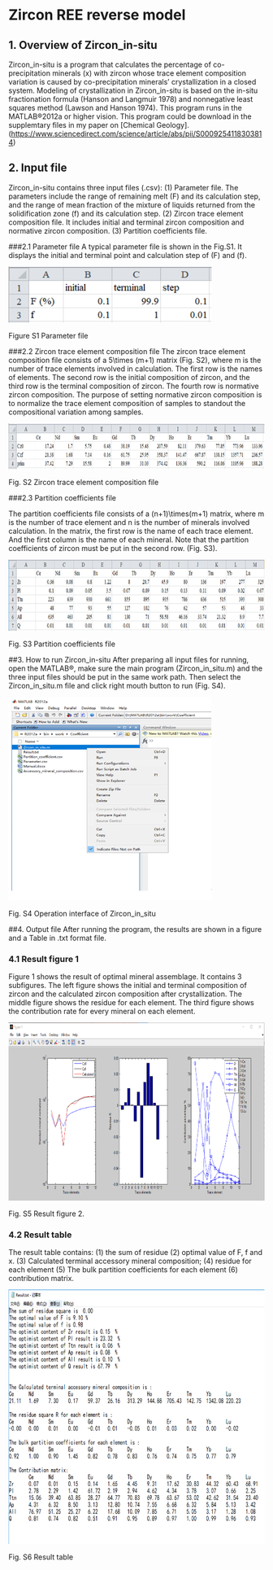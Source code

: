 # Zircon REE reverse model
## 1. Overview of Zircon_in-situ
Zircon_in-situ is a program that calculates the percentage of co-precipitation minerals (x) with zircon whose trace element composition variation is caused by co-precipitation minerals’ crystallization in a closed system. Modeling of crystallization in Zircon_in-situ is based on the in-situ fractionation formula (Hanson and Langmuir 1978) and nonnegative least squares method (Lawson and Hanson 1974). This program runs in the MATLAB®2012a or higher vision. This program could be download in the supplemtary files in my paper on [Chemical Geology].(https://www.sciencedirect.com/science/article/abs/pii/S0009254118303814)

## 2. Input file
Zircon_in-situ contains three input files (.csv): (1) Parameter file. The parameters include the range of remaining melt (F) and its calculation step, and the range of mean fraction of the mixture of liquids returned from the solidification zone (f) and its calculation step. (2) Zircon trace element composition file. It includes initial and terminal zircon composition and normative zircon composition. (3) Partition coefficients file.

###2.1	Parameter file
A typical parameter file is shown in the Fig.S1. It displays the initial and terminal point and calculation step of (F) and (f).

<img src="https://github.com/qiweizh/Qiweizh.github.io/blob/master/img/Fig.%20S1.png?raw=true" width="400" height="110" >

Figure S1 Parameter file 

###2.2	Zircon trace element composition file
The zircon trace element composition file consists of a 5\times (m+1) matrix (Fig. S2), where m is the number of trace elements involved in calculation. The first row is the names of elements. The second row is the initial composition of zircon, and the third row is the terminal composition of zircon. The fourth row is normative zircon composition. The purpose of setting normative zircon composition is to normalize the trace element composition of samples to standout the compositional variation among samples.

<img src="https://github.com/qiweizh/Qiweizh.github.io/blob/master/img/Fig.%20S2.png?raw=true" width="700" height="90" >

Fig. S2 Zircon trace element composition file

###2.3	Partition coefficients file

The partition coefficients file consists of a (n+1)\times(m+1) matrix, where m is the number of trace element and n is the number of minerals involved calculation. In the matrix, the first row is the name of each trace element. And the first column is the name of each mineral. Note that the partition coefficients of zircon must be put in the second row. (Fig. S3).

<img src="https://github.com/qiweizh/Qiweizh.github.io/blob/master/img/Fig.%20S3.png?raw=true" width="700" height="140" >

Fig. S3 Partition coefficients file

##3. How to run Zircon_in-situ
After preparing all input files for running, open the MATLAB®, make sure the main program (Zircon_in_situ.m) and the three input files should be put in the same work path. Then select the Zircon_in_situ.m file and click right mouth button to run (Fig. S4).

<img src="https://github.com/qiweizh/Qiweizh.github.io/blob/master/img/Fig.%20S4.png?raw=true" width="400" height="400" >

Fig. S4 Operation interface of Zircon_in_situ

##4. Output file
After running the program, the results are shown in a figure and a Table in .txt format file.
### 4.1	Result figure 1
Figure 1 shows the result of optimal mineral assemblage. It contains 3 subfigures. The left figure shows the initial and terminal composition of zircon and the calculated zircon composition after crystallization. The middle figure shows the residue for each element. The third figure shows the contribution rate for every mineral on each element.

<img src="https://github.com/qiweizh/Qiweizh.github.io/blob/master/img/Fig.%20S5.png?raw=true" width="700" height="350" >

Fig. S5 Result figure 2. 

### 4.2	Result table
The result table contains: (1) the sum of residue (2) optimal value of F, f and x. (3) Calculated terminal accessory mineral composition; (4) residue for each element (5) The bulk partition coefficients for each element (6) contribution matrix.


<img src="https://github.com/qiweizh/Qiweizh.github.io/blob/master/img/Fig.%20S6.png?raw=true" width="700" height="500" >

Fig. S6 Result table